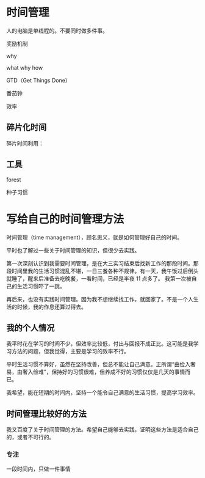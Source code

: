 # 时间管理

人的电脑是单线程的。不要同时做多件事。

奖励机制

why

what why how

GTD（Get Things Done）

番茄钟

效率

## 碎片化时间

碎片时间利用：



## 工具

forest

种子习惯













# 写给自己的时间管理方法

时间管理（time management），顾名思义，就是如何管理好自己的时间。

平时也了解过一些关于时间管理的知识，但很少去实践。

第一次深刻认识到我需要时间管理，是在大三实习结束后找新工作的那段时间。那段时间里我的生活习惯混乱不堪，一日三餐各种不规律。有一天，我午饭过后倒头就睡了，醒来后准备去吃晚餐，一看时间，已经是半夜 11 点多了。
我第一次被自己的生活习惯吓了一跳。

再后来，也没有实践时间管理。因为我不想继续找工作，就回家了。不是一个人生活的时候，我的作息还算过得去。

## 我的个人情况

我平时花在学习的时间不少，但效率比较低，付出与回报不成正比。这可能是我学习方法的问题，但我觉得，主要是学习的效率不行。

平时生活习惯不算好，虽然在坚持改善，但总不能让自己满意。正所谓“由俭入奢易，由奢入俭难”，保持好的习惯很难，但养成不好的习惯仅仅是几天的事情而已。

我希望，能在短期的时间内，坚持一个能令自己满意的生活习惯，提高学习效率。

## 时间管理比较好的方法

我又百度了关于时间管理的方法。希望自己能够去实践，证明这些方法是适合自己的，或者不可行的。

### 专注

一段时间内，只做一件事情

